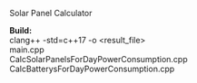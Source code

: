 Solar Panel Calculator

**Build:** <br>
clang++ -std=c++17 -o <result_file> <br>
main.cpp  <br>
CalcSolarPanelsForDayPowerConsumption.cpp <br>
CalcBatterysForDayPowerConsumption.cpp
